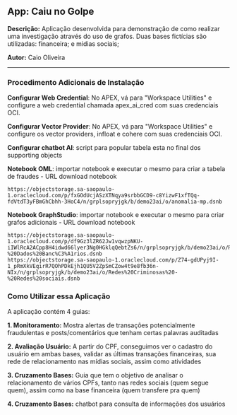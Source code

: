 ## **App: Caiu no Golpe**
**Descrição:** Aplicação desenvolvida para demonstração de como realizar uma investigação através do uso de grafos. Duas bases fictícias são utilizadas: financeira; e midias sociais;

**Autor:** Caio Oliveira  

---

### **Procedimento Adicionais de Instalação**

**Configurar Web Credential**: No APEX, vá para "Workspace Utilities" e configure a web credential chamada apex_ai_cred com suas credenciais OCI.

**Configurar Vector Provider**: No APEX, vá para "Workspace Utilities" e configure os vector providers, infloat e cohere com suas credenciais OCI.

**Configurar chatbot AI**: script para popular tabela esta no final dos supporting objects

**Notebook OML**: importar notebook e executar o mesmo para criar a tabela de fraudes - URL download notebook

```
https://objectstorage.sa-saopaulo-1.oraclecloud.com/p/fxGOdUcjASzXTNqya9srbbGCD9-c8YizwF1xfTQq-fdVtdT3yFBmGhCbhh-3HoC4/n/grplsopryjgk/b/demo23ai/o/anomalia-mp.dsnb
```

**Notebook GraphStudio**: importar notebook e executar o mesmo para criar grafos adicionais - URL download notebook

```
https://objectstorage.sa-saopaulo-1.oraclecloud.com/p/df9Gz3lZR62Jw1vqwzpNKU-iIWlRcA2ACpp8H4idwd66lyer3Ng0HGklqQebtZs6/n/grplsopryjgk/b/demo23ai/o/Redes%20Criminosas%20-%20Dados%20Banc%C3%A1rios.dsnb
https://objectstorage.sa-saopaulo-1.oraclecloud.com/p/Z74-gdUPyj9I-1_pRmXkVEqirR7QOhPDkEjh1QU5V2ZpSmCZow4t9e8fb36n-NIx/n/grplsopryjgk/b/demo23ai/o/Redes%20Criminosas%20-%20Redes%20sociais.dsnb
```

### **Como Utilizar essa Aplicação**

A aplicação contém 4 guias:

**1. Monitoramento:** Mostra alertas de transações potencialmente fraudulentas e posts/comentários que tenham certas palavras auditadas

**2. Avaliação Usuário:** A partir do CPF, conseguimos ver o cadastro do usuário em ambas bases, validar as últimas transações financeiras, sua rede de relacionamento nas mídias sociais, assim como atividades

**3. Cruzamento Bases:** Guia que tem o objetivo de analisar o relacionamento de vários CPFs, tanto nas redes sociais (quem segue quem), assim como na base financeira (quem transfere pra quem)

**4. Cruzamento Bases:** chatbot para consulta de informações dos usuários